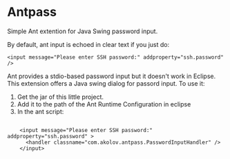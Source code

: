 Antpass
=======

Simple Ant extention for Java Swing password input.

By default, ant input is echoed in clear text if you just do:

    <input message="Please enter SSH password:" addproperty="ssh.password" />

Ant provides a stdio-based password input but it doesn't work in Eclipse. 
This extension offers a Java swing dialog for passord input. To use it:

1. Get the jar of this little project.
2. Add it to the path of the Ant Runtime Configuration in eclipse
3. In the ant script:
```

    <input message="Please enter SSH password:" addproperty="ssh.password" >
      <handler classname="com.akolov.antpass.PasswordInputHandler" />
    </input>
```    

